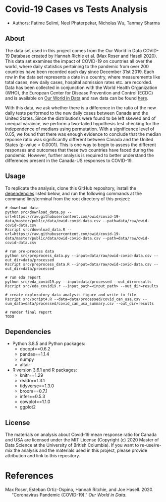 # Covid-19 Cases vs Tests Analysis

-   Authors: Fatime Selimi, Neel Phaterpekar, Nicholas Wu, Tanmay Sharma

## About

The data set used in this project comes from the Our World in Data
COVID-19 Database created by Hannah Richie et al. (Max Roser and Hasell
2020). This data set examines the impact of COVID-19 on countries all
over the world, where daily statistics pertaining to the pandemic from
over 200 countries have been recorded each day since December 31st 2019.
Each row in the data set represents a date in a country, where
measurements like total cases, new daily cases, hospital admission rates
etc. are recorded. Data has been collected in conjunction with the World
Health Organization (WHO), the European Center for Disease Prevention
and Control (ECDC) and is available on [Our World in
Data](https://ourworldindata.org/coronavirus) and raw data can be found
[here](https://raw.githubusercontent.com/owid/covid-19-data/master/public/data/owid-covid-data.csv).

With this data, we ask whether there is a difference in the ratio of the 
new daily tests performed to the new daily cases between Canada and the 
United States. Since the distributions were found to be left skewed and 
of unequal varaince, we perform a two-tailed hypothesis test checking for 
the independence of medians using permutation. With a significance level of 
0.05, we found that there was enough evidence to conclude that the median 
reponse ratio was significantly different between Canada and the United States 
(p-value < 0.0001). This is one way to begin to assess the different responses
and outcomes that these two countries have faced during the pandemic. However, 
further analysis is required to better understand the differences present in
the Canada-US responses to COVID-19. 


## Usage

To replicate the analysis, clone this GitHub repository, install the
[dependencies](#dependencies) listed below, and run the following
commands at the command line/terminal from the root directory of this
project:

    # download data
    python src/download_data.py --url=https://raw.githubusercontent.com/owid/covid-19-data/master/public/data/owid-covid-data.csv --path=data/raw/owid-covid-data.csv
    Rscript src/download_data.R --url=https://raw.githubusercontent.com/owid/covid-19-data/master/public/data/owid-covid-data.csv --path=data/raw/owid-covid-data.csv

    # run pre-process data
    python src/preprocess_data.py --input=data/raw/owid-covid-data.csv --out_dir=data/processed
    Rscript src/preprocess_data.R --input=data/raw/owid-covid-data.csv --out_dir=data/processed
    
    # run eda report
    python src/eda_covid19.py --input=data/processed --out_dir=results
    Rscript src/eda_covid19.r --input_path=<input_path> --out_dir=results
    
    # create exploratory data analysis figure and write to file 
    Rscript src/script4.R --data=data/processed/covid_can_usa.csv --sum_data=data/processed/covid_can_usa_summary.csv --out_dir=results
    
    # render final report
    TODO
    
## Dependencies

-   Python 3.8.5 and Python packages:
    -   docopt==0.6.2
    -   pandas==1.1.4
    -   numpy
    -   altair
-   R version 3.6.1 and R packages:
    -   knitr==1.29
    -   readr==1.3.1
    -   tidyverse==1.3.0
    -   broom==0.7.1
    -   infer==0.5.3
    -   cowplot==1.1.0
    -   ggplot2

## License

The materials on analysis about Covid-19 mean response ratio for Canada
and USA are licensed under the MIT License (Copyright (c) 2020 Master of
Data Science at the University of British Columbia). If you want to
re-use/re-mix the analysis and the materials used in this project,
please provide attribution and link to this repository.

# References

<div id="refs" class="references csl-bib-body hanging-indent">

<div id="ref-owidcoronavirus" class="csl-entry">

Max Roser, Esteban Ortiz-Ospina, Hannah Ritchie, and Joe Hasell. 2020.
“Coronavirus Pandemic (COVID-19).” *Our World in Data*.

</div>

</div>